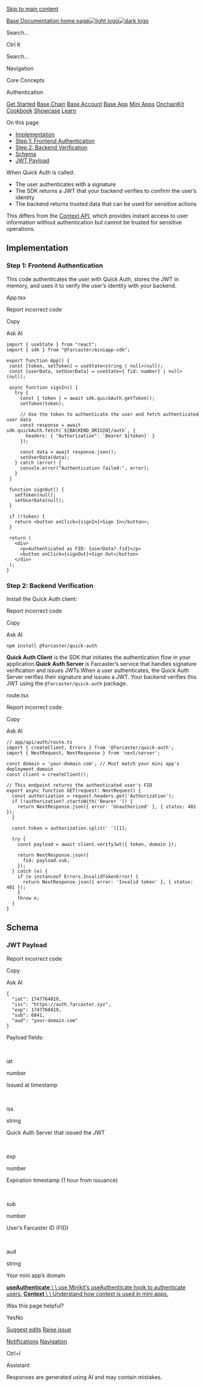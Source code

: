 [Skip to main content](https://docs.base.org/mini-apps/core-concepts/authentication#content-area)

[Base Documentation home page![light logo](https://mintcdn.com/base-a060aa97/nnaK9UEOgZ1ZSTpu/logo/logo_light.svg?fit=max&auto=format&n=nnaK9UEOgZ1ZSTpu&q=85&s=0b270f2aae45e381865e49183be66829)![dark logo](https://mintcdn.com/base-a060aa97/nnaK9UEOgZ1ZSTpu/logo/logo_dark.svg?fit=max&auto=format&n=nnaK9UEOgZ1ZSTpu&q=85&s=a53ba31459651eba4826c89d864cdf12)](https://docs.base.org/)

Search...

Ctrl K

Search...

Navigation

Core Concepts

Authentication

[Get Started](https://docs.base.org/get-started/base) [Base Chain](https://docs.base.org/base-chain/quickstart/why-base) [Base Account](https://docs.base.org/base-account/overview/what-is-base-account) [Base App](https://docs.base.org/base-app/introduction/beta-faq) [Mini Apps](https://docs.base.org/mini-apps/quickstart/migrate-existing-apps) [OnchainKit](https://docs.base.org/onchainkit/latest/getting-started/overview) [Cookbook](https://docs.base.org/cookbook/onboard-any-user) [Showcase](https://docs.base.org/showcase) [Learn](https://docs.base.org/learn/welcome)

On this page

- [Implementation](https://docs.base.org/mini-apps/core-concepts/authentication#implementation)
- [Step 1: Frontend Authentication](https://docs.base.org/mini-apps/core-concepts/authentication#step-1%3A-frontend-authentication)
- [Step 2: Backend Verification](https://docs.base.org/mini-apps/core-concepts/authentication#step-2%3A-backend-verification)
- [Schema](https://docs.base.org/mini-apps/core-concepts/authentication#schema)
- [JWT Payload](https://docs.base.org/mini-apps/core-concepts/authentication#jwt-payload)

When Quick Auth is called:

- The user authenticates with a signature
- The SDK returns a JWT that your backend verifies to confirm the user’s identity
- The backend returns trusted data that can be used for sensitive actions

This differs from the [Context API](https://docs.base.org/mini-apps/core-concepts/context), which provides instant access to user information without authentication but cannot be trusted for sensitive operations.

## [​](https://docs.base.org/mini-apps/core-concepts/authentication\#implementation)  Implementation

### [​](https://docs.base.org/mini-apps/core-concepts/authentication\#step-1%3A-frontend-authentication)  Step 1: Frontend Authentication

This code authenticates the user with Quick Auth, stores the JWT in memory, and uses it to verify the user’s identity with your backend.

App.tsx

Report incorrect code

Copy

Ask AI

```
import { useState } from "react";
import { sdk } from "@farcaster/miniapp-sdk";

export function App() {
 const [token, setToken] = useState<string | null>(null);
 const [userData, setUserData] = useState<{ fid: number} | null>(null);

 async function signIn() {
   try {
     const { token } = await sdk.quickAuth.getToken();
     setToken(token);

     // Use the token to authenticate the user and fetch authenticated user data
     const response = await sdk.quickAuth.fetch(`${BACKEND_ORIGIN}/auth`, {
       headers: { "Authorization": `Bearer ${token}` }
     });

     const data = await response.json();
     setUserData(data);
   } catch (error) {
     console.error("Authentication failed:", error);
   }
 }

 function signOut() {
   setToken(null);
   setUserData(null);
 }

 if (!token) {
   return <button onClick={signIn}>Sign In</button>;
 }

 return (
   <div>
     <p>Authenticated as FID: {userData?.fid}</p>
     <button onClick={signOut}>Sign Out</button>
   </div>
 );
}

```

### [​](https://docs.base.org/mini-apps/core-concepts/authentication\#step-2%3A-backend-verification)  Step 2: Backend Verification

Install the Quick Auth client:

Report incorrect code

Copy

Ask AI

```
npm install @farcaster/quick-auth

```

**Quick Auth Client** is the SDK that initiates the authentication flow in your application.**Quick Auth Server** is Farcaster’s service that handles signature verification and issues JWTs.When a user authenticates, the Quick Auth Server verifies their signature and issues a JWT. Your backend verifies this JWT using the `@farcaster/quick-auth` package.

route.tsx

Report incorrect code

Copy

Ask AI

```
// app/api/auth/route.ts
import { createClient, Errors } from '@farcaster/quick-auth';
import { NextRequest, NextResponse } from 'next/server';

const domain = 'your-domain.com'; // Must match your mini app's deployment domain
const client = createClient();

// This endpoint returns the authenticated user's FID
export async function GET(request: NextRequest) {
  const authorization = request.headers.get('Authorization');
  if (!authorization?.startsWith('Bearer ')) {
    return NextResponse.json({ error: 'Unauthorized' }, { status: 401 });
  }

  const token = authorization.split(' ')[1];

  try {
    const payload = await client.verifyJwt({ token, domain });

    return NextResponse.json({
      fid: payload.sub,
    });
  } catch (e) {
    if (e instanceof Errors.InvalidTokenError) {
      return NextResponse.json({ error: 'Invalid token' }, { status: 401 });
    }
    throw e;
  }
}

```

## [​](https://docs.base.org/mini-apps/core-concepts/authentication\#schema)  Schema

### [​](https://docs.base.org/mini-apps/core-concepts/authentication\#jwt-payload)  JWT Payload

Report incorrect code

Copy

Ask AI

```
{
  "iat": 1747764819,
  "iss": "https://auth.farcaster.xyz",
  "exp": 1747768419,
  "sub": 6841,
  "aud": "your-domain.com"
}

```

Payload fields:

[​](https://docs.base.org/mini-apps/core-concepts/authentication#param-iat)

iat

number

Issued at timestamp

[​](https://docs.base.org/mini-apps/core-concepts/authentication#param-iss)

iss

string

Quick Auth Server that issued the JWT

[​](https://docs.base.org/mini-apps/core-concepts/authentication#param-exp)

exp

number

Expiration timestamp (1 hour from issuance)

[​](https://docs.base.org/mini-apps/core-concepts/authentication#param-sub)

sub

number

User’s Farcaster ID (FID)

[​](https://docs.base.org/mini-apps/core-concepts/authentication#param-aud)

aud

string

Your mini app’s domain

[**useAuthenticate** \\
\\
use Minikit’s useAuthenticate hook to authenticate users.](https://docs.base.org/onchainkit/latest/components/minikit/hooks/useAuthenticate) [**Context** \\
\\
Understand how context is used in mini apps.](https://docs.base.org/mini-apps/core-concepts/context)

Was this page helpful?

YesNo

[Suggest edits](https://github.com/base/docs/edit/master/docs/mini-apps/core-concepts/authentication.mdx) [Raise issue](https://github.com/base/docs/issues/new?title=Issue%20on%20docs&body=Path:%20/mini-apps/core-concepts/authentication)

[Notifications](https://docs.base.org/mini-apps/core-concepts/notifications) [Navigation](https://docs.base.org/mini-apps/core-concepts/navigation)

Ctrl+I

Assistant

Responses are generated using AI and may contain mistakes.